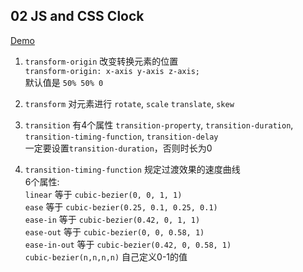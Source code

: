 ## 02 JS and CSS Clock

[Demo](https://joannewsj.github.io/JavaScript30/02%20-%20JS%20and%20CSS%20Clock/)

1. `transform-origin` 改变转换元素的位置  
`transform-origin: x-axis y-axis z-axis;`  
默认值是 `50% 50% 0`  

2. `transform` 对元素进行 `rotate`, `scale` `translate`, `skew`  

3. `transition` 有4个属性 `transition-property`, `transition-duration`, `transition-timing-function`, `transition-delay`  
一定要设置`transition-duration`，否则时长为0  

4. `transition-timing-function` 规定过渡效果的速度曲线  
6个属性:  
`linear` 等于 `cubic-bezier(0, 0, 1, 1)`  
`ease` 等于 `cubic-bezier(0.25, 0.1, 0.25, 0.1)`  
`ease-in` 等于 `cubic-bezier(0.42, 0, 1, 1)`  
`ease-out` 等于 `cubic-bezier(0, 0, 0.58, 1)`  
`ease-in-out` 等于 `cubic-bezier(0.42, 0, 0.58, 1)`  
`cubic-bezier(n,n,n,n)` 自己定义0-1的值
